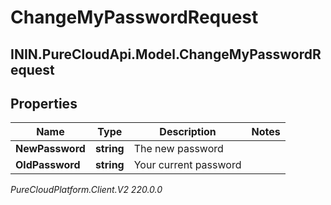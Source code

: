 # ChangeMyPasswordRequest

## ININ.PureCloudApi.Model.ChangeMyPasswordRequest

## Properties

|Name | Type | Description | Notes|
|------------ | ------------- | ------------- | -------------|
| **NewPassword** | **string** | The new password | |
| **OldPassword** | **string** | Your current password | |



_PureCloudPlatform.Client.V2 220.0.0_
